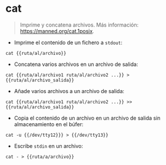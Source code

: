 # cat

> Imprime y concatena archivos.
> Más información: <https://manned.org/cat.1posix>.

- Imprime el contenido de un fichero a `stdout`:

`cat {{ruta/al/archivo}}`

- Concatena varios archivos en un archivo de salida:

`cat {{ruta/al/archivo1 ruta/al/archivo2 ...}} > {{ruta/al/archivo_salida}}`

- Añade varios archivos a un archivo de salida:

`cat {{ruta/al/archivo1 ruta/al/archivo2 ...}} >> {{ruta/al/archivo_salida}}`

- Copia el contenido de un archivo en un archivo de salida sin almacenamiento en el búfer:

`cat -u {{/dev/tty12}}} > {{/dev/tty13}}`

- Escribe `stdin` en un archivo:

`cat - > {{ruta/a/archivo}}`

